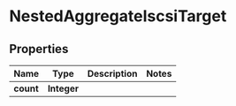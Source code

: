 

# NestedAggregateIscsiTarget


## Properties

Name | Type | Description | Notes
------------ | ------------- | ------------- | -------------
**count** | **Integer** |  | 



